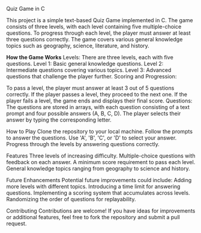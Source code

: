 Quiz Game in C

This project is a simple text-based Quiz Game implemented in C. The game consists of three levels, with each level containing five multiple-choice questions. To progress through each level, the player must answer at least three questions correctly. The game covers various general knowledge topics such as geography, science, literature, and history.

**How the Game Works**
Levels: There are three levels, each with five questions.
Level 1: Basic general knowledge questions.
Level 2: Intermediate questions covering various topics.
Level 3: Advanced questions that challenge the player further.
Scoring and Progression:

To pass a level, the player must answer at least 3 out of 5 questions correctly.
If the player passes a level, they proceed to the next one.
If the player fails a level, the game ends and displays their final score.
Questions: The questions are stored in arrays, with each question consisting of a text prompt and four possible answers (A, B, C, D). The player selects their answer by typing the corresponding letter.

How to Play
Clone the repository to your local machine.
Follow the prompts to answer the questions. Use 'A', 'B', 'C', or 'D' to select your answer.
Progress through the levels by answering questions correctly.

Features
Three levels of increasing difficulty.
Multiple-choice questions with feedback on each answer.
A minimum score requirement to pass each level.
General knowledge topics ranging from geography to science and history.

Future Enhancements
Potential future improvements could include:
Adding more levels with different topics.
Introducing a time limit for answering questions.
Implementing a scoring system that accumulates across levels.
Randomizing the order of questions for replayability.

Contributing
Contributions are welcome! If you have ideas for improvements or additional features, feel free to fork the repository and submit a pull request.
